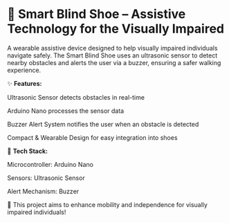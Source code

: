 # 👟 Smart Blind Shoe – Assistive Technology for the Visually Impaired

A wearable assistive device designed to help visually impaired individuals navigate safely. The Smart Blind Shoe uses an ultrasonic sensor to detect nearby obstacles and alerts the user via a buzzer, ensuring a safer walking experience.

✨ **Features:**

Ultrasonic Sensor detects obstacles in real-time

Arduino Nano processes the sensor data

Buzzer Alert System notifies the user when an obstacle is detected

Compact & Wearable Design for easy integration into shoes

🔧 **Tech Stack:**

Microcontroller: Arduino Nano

Sensors: Ultrasonic Sensor

Alert Mechanism: Buzzer

🚀 This project aims to enhance mobility and independence for visually impaired individuals!

